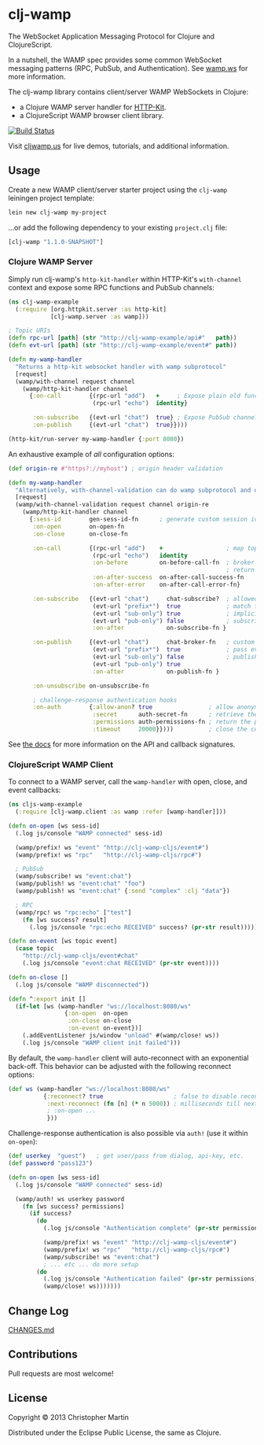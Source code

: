 # clj-wamp #

The WebSocket Application Messaging Protocol for Clojure and ClojureScript.

In a nutshell, the WAMP spec provides some common WebSocket messaging patterns
(RPC, PubSub, and Authentication). See [wamp.ws](http://wamp.ws) for more information.

The clj-wamp library contains client/server WAMP WebSockets in Clojure:
 * a Clojure WAMP server handler for [HTTP-Kit](http://http-kit.org/).
 * a ClojureScript WAMP browser client library.

[![Build Status](https://travis-ci.org/cgmartin/clj-wamp.png?branch=master)](https://travis-ci.org/cgmartin/clj-wamp)

Visit [cljwamp.us](http://cljwamp.us) for live demos, tutorials, and additional information.

## Usage ##

Create a new WAMP client/server starter project using the `clj-wamp` leiningen project template:
```bash
lein new clj-wamp my-project
```

...or add the following dependency to your existing `project.clj` file:
```clojure
[clj-wamp "1.1.0-SNAPSHOT"]
```

### Clojure WAMP Server ###

Simply run clj-wamp's `http-kit-handler` within HTTP-Kit's `with-channel` context
and expose some RPC functions and PubSub channels:
```clojure
(ns clj-wamp-example
  (:require [org.httpkit.server :as http-kit]
            [clj-wamp.server :as wamp]))

; Topic URIs
(defn rpc-url [path] (str "http://clj-wamp-example/api#"   path))
(defn evt-url [path] (str "http://clj-wamp-example/event#" path))

(defn my-wamp-handler
  "Returns a http-kit websocket handler with wamp subprotocol"
  [request]
  (wamp/with-channel request channel
    (wamp/http-kit-handler channel
      {:on-call        {(rpc-url "add")   +     ; Expose plain old functions as RPC
                        (rpc-url "echo")  identity}

       :on-subscribe   {(evt-url "chat")  true} ; Expose PubSub channels
       :on-publish     {(evt-url "chat")  true}})))

(http-kit/run-server my-wamp-handler {:port 8080})
```

An exhaustive example of *all* configuration options:
```clojure
(def origin-re #"https?://myhost") ; origin header validation

(defn my-wamp-handler
  "Alternatively, with-channel-validation can do wamp subprotocol and origin validation"
  [request]
  (wamp/with-channel-validation request channel origin-re
    (wamp/http-kit-handler channel
      {:sess-id        gen-sess-id-fn      ; generate custom session ids
       :on-open        on-open-fn
       :on-close       on-close-fn

       :on-call        {(rpc-url "add")    +                  ; map topics to RPC fn calls
                        (rpc-url "echo")   identity
                        :on-before         on-before-call-fn  ; broker incoming params or
                                                              ; return false to deny access                         :on-after-error    on-after-call-error-fn
                        :on-after-success  on-after-call-success-fn
                        :on-after-error    on-after-call-error-fn}

       :on-subscribe   {(evt-url "chat")     chat-subscribe?  ; allowed to subscribe?
                        (evt-url "prefix*")  true             ; match topics by prefix
                        (evt-url "sub-only") true             ; implicitly allowed
                        (evt-url "pub-only") false            ; subscription is denied
                        :on-after            on-subscribe-fn }

       :on-publish     {(evt-url "chat")     chat-broker-fn   ; custom event broker
                        (evt-url "prefix*")  true             ; pass events through as-is
                        (evt-url "sub-only") false            ; publishing is denied
                        (evt-url "pub-only") true
                        :on-after            on-publish-fn }

       :on-unsubscribe on-unsubscribe-fn

       ; challenge-response authentication hooks
       :on-auth        {:allow-anon? true                ; allow anonymous authentication?
                        :secret      auth-secret-fn      ; retrieve the auth key's secret
                        :permissions auth-permissions-fn ; return the permissions for a key
                        :timeout     20000}})))          ; close the connection if not auth'd
```

See [the docs](http://cljwamp.us/doc/index.html) for more information on the API and callback signatures.

### ClojureScript WAMP Client ###

To connect to a WAMP server, call the `wamp-handler` with open, close, and event callbacks:
```clojure
(ns cljs-wamp-example
  (:require [clj-wamp.client :as wamp :refer [wamp-handler]]))

(defn on-open [ws sess-id]
  (.log js/console "WAMP connected" sess-id)

  (wamp/prefix! ws "event" "http://clj-wamp-cljs/event#")
  (wamp/prefix! ws "rpc"   "http://clj-wamp-cljs/rpc#")

  ; PubSub
  (wamp/subscribe! ws "event:chat")
  (wamp/publish! ws "event:chat" "foo")
  (wamp/publish! ws "event:chat" {:send "complex" :clj "data"})

  ; RPC
  (wamp/rpc! ws "rpc:echo" ["test"]
    (fn [ws success? result]
      (.log js/console "rpc:echo RECEIVED" success? (pr-str result)))))

(defn on-event [ws topic event]
  (case topic
    "http://clj-wamp-cljs/event#chat"
    (.log js/console "event:chat RECEIVED" (pr-str event))))

(defn on-close []
  (.log js/console "WAMP disconnected"))

(defn ^:export init []
  (if-let [ws (wamp-handler "ws://localhost:8080/ws"
                {:on-open  on-open
                 :on-close on-close
                 :on-event on-event})]
    (.addEventListener js/window "unload" #(wamp/close! ws))
    (.log js/console "WAMP client init failed")))
```

By default, the `wamp-handler` client will auto-reconnect with an exponential back-off.
This behavior can be adjusted with the following reconnect options:

```clojure
(def ws (wamp-handler "ws://localhost:8080/ws"
          {:reconnect? true                    ; false to disable reconnects
           :next-reconnect (fn [n] (* n 5000)) ; milliseconds till next attempt
           ; :on-open ...
           }))
```

Challenge-response authentication is also possible via `auth!` (use it within `on-open`):

```clojure
(def userkey  "guest")   ; get user/pass from dialog, api-key, etc.
(def password "pass123")

(defn on-open [ws sess-id]
  (.log js/console "WAMP connected" sess-id)

  (wamp/auth! ws userkey password
    (fn [ws success? permissions]
      (if success?
        (do
          (.log js/console "Authentication complete" (pr-str permissions))

          (wamp/prefix! ws "event" "http://clj-wamp-cljs/event#")
          (wamp/prefix! ws "rpc"   "http://clj-wamp-cljs/rpc#")
          (wamp/subscribe! ws "event:chat")
          ; ... etc ... do more setup
        (do
          (.log js/console "Authentication failed" (pr-str permissions))
          (wamp/close! ws)))))))
```

## Change Log

[CHANGES.md](https://github.com/cgmartin/clj-wamp/blob/master/CHANGES.md)

## Contributions

Pull requests are most welcome!

## License

Copyright © 2013 Christopher Martin

Distributed under the Eclipse Public License, the same as Clojure.
